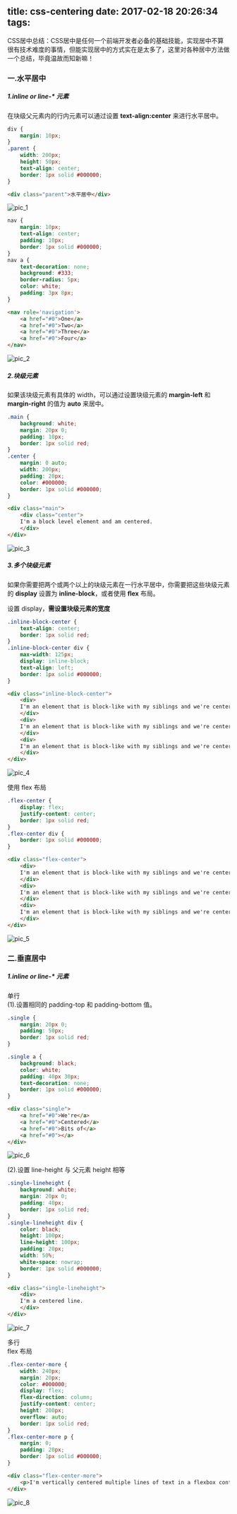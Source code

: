 title: css-centering
date: 2017-02-18 20:26:34
tags:
---
CSS居中总结：CSS居中是任何一个前端开发者必备的基础技能，实现居中不算很有技术难度的事情，但能实现居中的方式实在是太多了，这里对各种居中方法做一个总结，毕竟温故而知新嘛！

### 一.水平居中
##### 1.inline or line-* 元素
在块级父元素内的行内元素可以通过设置 **text-align:center** 来进行水平居中。

```css
div {
    margin: 10px;
}
.parent {
    width: 200px;
    height: 50px;
    text-align: center;
    border: 1px solid #000000;
}
```

```html
<div class="parent">水平居中</div>
```
![pic_1](http://o7bp9e1ec.bkt.clouddn.com/1488720138086)

```css
nav {
    margin: 10px;
    text-align: center;
    padding: 10px;
    border: 1px solid #000000;
}
nav a {
    text-decoration: none;
    background: #333;
    border-radius: 5px;
    color: white;
    padding: 3px 8px;
}
```

```html 
<nav role='navigation'>
    <a href="#0">One</a>
    <a href="#0">Two</a>
    <a href="#0">Three</a>
    <a href="#0">Four</a>
</nav>
```
![pic_2](http://o7bp9e1ec.bkt.clouddn.com/1488720502935)

##### 2.块级元素
如果该块级元素有具体的 width，可以通过设置块级元素的 **margin-left** 和 **margin-right** 的值为 **auto** 来居中。
```css
.main {
    background: white;
    margin: 20px 0;
    padding: 10px;
    border: 1px solid red;
}
.center {
    margin: 0 auto;
    width: 200px;
    padding: 20px;
    color: #000000;
    border: 1px solid #000000;
}
```

```html
<div class="main">
    <div class="center">
    I'm a block level element and am centered.
    </div>
</div>
```
![pic_3](http://o7bp9e1ec.bkt.clouddn.com/1488721052778)

##### 3.多个块级元素
如果你需要把两个或两个以上的块级元素在一行水平居中，你需要把这些块级元素的 **display** 设置为 **inline-block**，或者使用 **flex** 布局。

设置 display，**需设置块级元素的宽度**
```css
.inline-block-center {
    text-align: center;
    border: 1px solid red;
}
.inline-block-center div {
    max-width: 125px;
    display: inline-block;
    text-align: left;
    border: 1px solid #000000;
}
```

```html
<div class="inline-block-center">
    <div>
    I'm an element that is block-like with my siblings and we're centered in a row.
    </div>
    <div>
    I'm an element that is block-like with my siblings and we're centered in a row. I have more content in me than my siblings do.
    </div>
    <div>
    I'm an element that is block-like with my siblings and we're centered in a row.
    </div>
</div>
```
![pic_4](http://o7bp9e1ec.bkt.clouddn.com/1488722458999)

使用 flex 布局
```css
.flex-center {
    display: flex;
    justify-content: center;
    border: 1px solid red;
}
.flex-center div {
    border: 1px solid #000000;
}
```

```html
<div class="flex-center">
    <div>
    I'm an element that is block-like with my siblings and we're centered in a row.
    </div>
    <div>
    I'm an element that is block-like with my siblings and we're centered in a row. I have more content in me than my siblings do.
    </div>
    <div>
    I'm an element that is block-like with my siblings and we're centered in a row.
    </div>
</div>
```
![pic_5](http://o7bp9e1ec.bkt.clouddn.com/1488722803508)

### 二.垂直居中
##### 1.inline or line-* 元素
单行   
(1).设置相同的 padding-top 和 padding-bottom 值。
```css
.single {
    margin: 20px 0;
    padding: 50px;
    border: 1px solid red;
}

.single a {
    background: black;
    color: white;
    padding: 40px 30px;
    text-decoration: none;
    border: 1px solid #000000;
}
```

```html
<div class="single">
    <a href="#0">We're</a>
    <a href="#0">Centered</a>
    <a href="#0">Bits of</a>
    <a href="#0"></a>
</div>
```
![pic_6](http://o7bp9e1ec.bkt.clouddn.com/1488723144293)

(2).设置 line-height 与 父元素 height 相等
```css
.single-lineheight {
    background: white;
    margin: 20px 0;
    padding: 40px;
    border: 1px solid red;
}
.single-lineheight div {
    color: black;
    height: 100px;
    line-height: 100px;
    padding: 20px;
    width: 50%;
    white-space: nowrap;
    border: 1px solid #000000;
}
```

```html
<div class="single-lineheight">
    <div>
    I'm a centered line.
    </div>
</div>
```
![pic_7](http://o7bp9e1ec.bkt.clouddn.com/1488723707299)

多行   
flex 布局
```css
.flex-center-more {
    width: 240px;
    margin: 20px;
    color: #000000;
    display: flex;
    flex-direction: column;
    justify-content: center;
    height: 200px;
    overflow: auto;
    border: 1px solid red;
}
.flex-center-more p {
    margin: 0;
    padding: 20px;
    border: 1px solid #000000;
}
```

```html
<div class="flex-center-more">
    <p>I'm vertically centered multiple lines of text in a flexbox container.</p>
</div>
```
![pic_8](http://o7bp9e1ec.bkt.clouddn.com/1488724047544)

